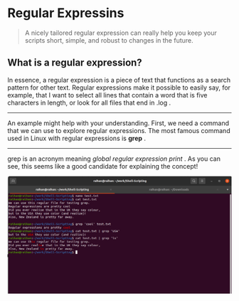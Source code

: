 # Regular Expressins


> A nicely tailored regular expression can really help you keep your scripts short, simple, and robust to changes in the future.

## What is a regular expression?

In essence, a regular expression is a piece of text that functions as a search pattern for other
text. Regular expressions make it possible to easily say, for example, that I want to select all
lines that contain a word that is five characters in length, or look for all files that end in
.log .
<hr>

An example might help with your understanding. First, we need a command that we can
use to explore regular expressions. The most famous command used in Linux with regular
expressions is **grep** .
<hr>

grep is an acronym meaning *global regular expression print* . As you can see, this seems like a good candidate for explaining the concept!

![grep](images/regex.png)

